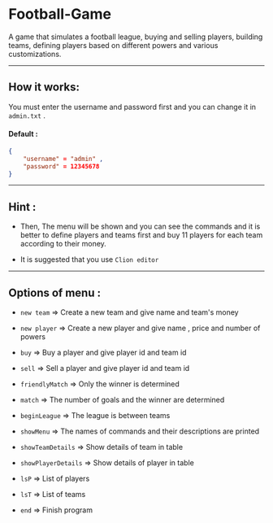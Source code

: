 # Football-Game

<p>
    A game that simulates a football league, buying and selling players, building teams, defining players based on different powers and various customizations.
</p>

---


## How it works:

You must enter the username and password first and you can change it in `admin.txt` .

#### Default :


```json
{
    "username" = "admin" ,
    "password" = 12345678
}
```

---

## Hint :

- Then, The menu will be shown and you can see the commands and it is better to define players and teams first and buy 11 players for each team according to their money.

- It is suggested that you use `Clion editor`

---

## Options of menu :

- `new team` => Create a new team and give name and team's money

- `new player` => Create a new player and give name , price and number of powers

- `buy` => Buy a player and give player id and team id

- `sell` => Sell a player and give player id and team id

- `friendlyMatch` => Only the winner is determined

- `match` => The number of goals and the winner are determined

- `beginLeague` => The league is between teams

- `showMenu` => The names of commands and their descriptions are printed

- `showTeamDetails` => Show details of team in table

- `showPlayerDetails` => Show details of player in table

- `lsP` => List of players

- `lsT` => List of teams

- `end` => Finish program
